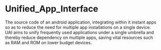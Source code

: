 # Unified_App_Interface
The source code of an android application, integrating within it instant apps so as to reduce the need for multiple app installations on a single device.
UAI aims to unify frequently used applications under a single umbrella and thereby reduce dependency on multiple apps, saving vital resources such as RAM and ROM on lower budget devices.
